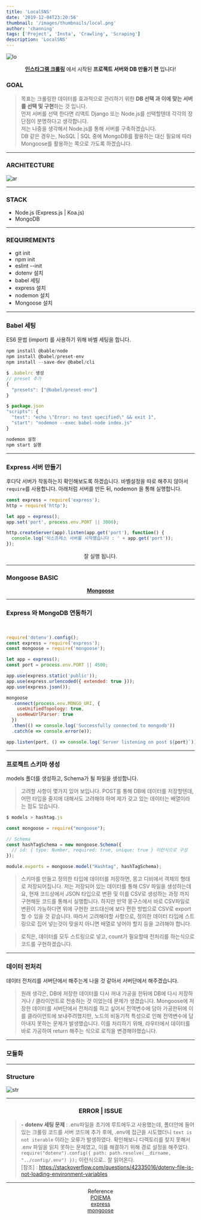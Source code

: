 ```yaml
---
title: 'LocalSNS'
date: '2019-12-04T23:20:56'
thumbnail: '/images/thumbnails/local.png'
author: 'channing'
tags: ['Project', 'Insta', 'Crawling', 'Scraping']
description: 'LocalSNS'
---
```


![lo](./localll.png)

<center>

<b>[인스타그램 크롤링](https://developer-channing.com/blog/2019/10/29/channing/#%EB%8D%B0%EC%9D%B4%ED%84%B0-%EA%B0%80%EA%B3%B5%ED%95%98%EA%B8%B0)</b> 에서 시작된 <b>프로젝트 서버와 DB 만들기 편</b> 입니다!

</center>

### GOAL

> 목표는 크롤링한 데이터를 효과적으로 관리하기 위한 <b>DB 선택 과 이에 맞는 서버를 선택 및 구현</b>하는 것 입니다. <br>
> 먼저 서버를 선택 한다면 리액트 Django 또는 Node.js를 선택할텐데 각각의 장단점이 분명하다고 생각합니다. <br> 저는 나중을 생각해서 Node.js를 통해 서버를 구축하겠습니다. <br>DB 같은 경우는, NoSQL | SQL 중에 MongoDB를 활용하는 대신 필요에 따라 Mongoose를 활용하는 쪽으로 가도록 하겠습니다.

---

### ARCHITECTURE

![ar](./arch.png)

---

### STACK

- Node.js (Express.js | Koa.js)
- MongoDB

---

### REQUIREMENTS

- git init
- npm init
- eslint --init
- dotenv 설치
- babel 세팅
- express 설치
- nodemon 설치
- Mongoose 설치

---

### Babel 세팅

ES6 문법 (import) 를 사용하기 위해 바벨 세팅을 합니다.

```js
npm install @bable/node
npm install @babel/preset-env
npm install --save-dev @babel/cli

$ .babelrc 생성
// preset 추가
{
  "presets": ["@babel/preset-env"]
}

$ package.json
"scripts": {
  "test": "echo \"Error: no test specified\" && exit 1",
  "start": "nodemon --exec babel-node index.js"
}

nodemon 설정
npm start 실행
```

---

### Express 서버 만들기

후다닥 서버가 작동하는지 확인해보도록 하겠습니다. 바벨설정을 따로 해주지 않아서 `require`를 사용합니다. 아래처럼 서버를 만든 뒤, nodemon 을 통해 실행합니다.

```js
const express = require('express');
http = require('http');

let app = express();
app.set('port', process.env.PORT || 3000);

http.createServer(app).listen(app.get('port'), function() {
  console.log('익스프레스 서버를 시작했습니다 : ' + app.get('port'));
});
```

<center>

잘 실행 됩니다.

</center>

---

### Mongoose BASIC

<center>

<b>[Mongoose](https://developer-channing.com/blog/2019/09/19/channing/#%EC%8A%A4%ED%82%A4%EB%A7%88-%EC%83%9D%EC%84%B1-%ED%85%8C%EC%8A%A4%ED%8A%B8)</b>

</center>

---

### Express 와 MongoDB 연동하기

<br>

```js
require('dotenv').config();
const express = require('express');
const mongoose = require('mongoose');

let app = express();
const port = process.env.PORT || 4500;

app.use(express.static('public'));
app.use(express.urlencoded({ extended: true }));
app.use(express.json());

mongoose
  .connect(process.env.MONGO_URI, {
    useUnifiedTopology: true,
    useNewUrlParser: true
  })
  .then(() => console.log('Successfully connected to mongodb'))
  .catch(e => console.error(e));

app.listen(port, () => console.log(`Server listening on post ${port}`));
```

---

### 프로젝트 스키마 생성

models 폴더를 생성하고, Schema가 될 파일을 생성합니다.

> 고려할 사항이 몇가지 있어 보입니다. POST를 통해 DB에 데이터를 저장할텐데, 어떤 타입을 줄지에 대해서도 고려해야 하며 제가 갖고 있는 데이터는 배열이라는 점도 있습니다.

```js
$ models > hashtag.js

const mongoose = require("mongoose");

// Schema
const hashTagSchema = new mongoose.Schema({
  // id: { type: Number, required: true, unique: true } 이런식으로 구성
});

module.exports = mongoose.model("Hashtag", hashTagSchema);

```

> 스키마를 만들고 정의한 타입에 데이터를 저장하면, 몽고 디비에서 객체의 형태로 저장되어집니다. 저는 저장되어 있는 데이터를 통해 CSV 파일을 생성하는데요, 현재 코드상에서 JSON 타입으로 변환 및 이를 CSV로 생성하는 과정 까지 구현해둔 코드를 통해서 실행합니다.
> 하지만 만약 몽구스에서 바로 CSV파일로 변환이 가능하다면 위에 구현한 코드대신에 보다 편한 방법으로 CSV로 export할 수 있을 것 같습니다. 따라서 고려해야할 사항으로, 정의한 데이터 타입에 스트링으로 집어 넣는것이 맞을지 아니면 배열로 넣어야 할지 등을 고려해야 합니다.

> 로직은, 데이터를 모두 스트링으로 넣고, count가 필요할때 전처리를 하는식으로 코드를 구현하겠습니다.

---

### 데이터 전처리

데이터 전처리를 서버단에서 해주는게 나을 것 같아서 서버단에서 해주겠습니다.

> 원래 생각은, DB에 저장한 데이터를 다시 꺼내 가공을 한뒤에 DB에 다시 저장하거나 / 클라이언트로 전송하는 것 이었는데 문제가 생겼습니다. Mongoose에 저장한 데이터를 서버단에서 전처리를 하고 싶어서 전역변수에 담아 가공한뒤에 이를 클라이언트에 보내주려했지만, 노드의 비동기적 특성으로 인해 전역변수에 담아내지 못하는 문제가 발생했습니다. 이를 처리하기 위해, 라우터에서 데이터를 바로 가공하여 return 해주는 식으로 로직을 변경해야했습니다.

---

### 모듈화

---

### Structure

![str](./str.png)

---

<center>

### ERROR | ISSUE

</center>

> <b>-</b> **dotenv 세팅 문제** : .env파일을 초기에 루트에두고 사용했는데, 폴더안에 들어있는 크롤링 코드를 서버 코드에 추가 후에, .env에 접근을 시도했더니 `text is not iterable` 이라는 오류가 발생하였다. 확인해보니 디렉토리를 찾지 못해서 .env 파일을 읽지 못하는 문제였고, 이를 해결하기 위해 경로 설정을 해주었다.
> `require("dotenv").config({ path: path.resolve(__dirname, "../config/.env") });` 이런식으로.. 잘 읽어온다.<br>[참조] : https://stackoverflow.com/questions/42335016/dotenv-file-is-not-loading-environment-variables

<hr />
<center>

Reference <br>
[POIEMA](https://poiemaweb.com/mongoose)<br>
[express](https://developer-channing.com/blog/2019/10/24/channing)<br>
[mongoose](https://mongoosejs.com/docs/index.html)

</center>

